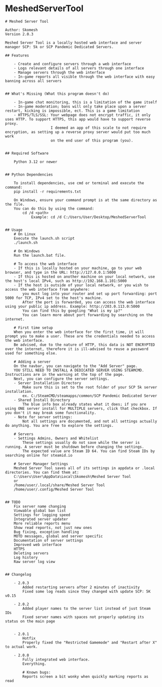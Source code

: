 # MeshedServerTool
    # Meshed Server Tool

    Author: Skomesh
    Version 2.0.3

    Meshed Server Tool is a locally hosted web interface and server manager SCP: 5k or SCP Pandemic Dedicated Servers.

    ## Features

        - Create and configure servers through a web interface
        - Logs relevant details of all servers through one interface
        - Manage servers through the web interface
        - In-game reports all visible through the web interface with easy banning across all servers


    ## What's Missing (What this program doesn't do)

        - In-game chat monitoring, this is a limitation of the game itself
        - In-game moderation; bans will only take place upon a server restart, kicking is impossible, ect. This is a game limitation
        - HTTPS/TLS/SSL: Your webpage does not encrypt traffic, it only uses HTTP. To support HTTPS, this app would have to support reverse proxy.
                         I deemed an app of this scale to not require encryption, as setting up a reverse proxy server would put too much work
                         on the end user of this program (you).
    

    ## Required Software

        Python 3.12 or newer


    ## Python Dependencies

        To install dependencies, use cmd or terminal and execute the command: 
        pip install -r requirements.txt
        
        On Windows, ensure your command prompt is at the same directory as the file.
        You can do this by using the command: 
            cd /d <path>
                Example: cd /d C:/Users/User/Desktop/MeshedServerTool

	
	## Usage
        # On Linux
        Execute the launch.sh script
        ./launch.sh
        
        # On Windows
        Run the launch.bat file.

        # To access the web interface
        - If this is locally hosted on your machine, go to your web browser, and type in the URL: http://127.0.0.1:5000
        - If this is hosted on another machine on your local network, use the host's local IPv4, such as http://192.168.1.101:5000
        - If the host is outside of your local network, or you wish to access the web interface from anywhere:
            you must log into your router and set up port forwarding: port 5000 for TCP, IPv4 set to the host's machine.
            After the port is forwarded, you can access the web interface using your public ip address. Example: http://203.0.113.0:5000
            You can find this by googling "What is my ip?"
            You can learn more about port forwarding by searching on the internet.

        # First time setup
        When you enter the web interface for the first time, it will prompt you to make a user. These are the credentials needed to access the web interface.
        Be advised, due to the nature of HTTP, this data is NOT ENCRYPTED over the internet, therefore it is ill-advised to reuse a password used for something else.

        # Adding a server
        On the navbar, you can navigate to the "Add Server" page.
        YOU STILL NEED TO INSTALL A DEDICATED SERVER USING STEAMCMD. Instructions are in the warning at the top of the page.
        Next, you can configure the server settings.
        - Server Installation Directory
            Make sure this is set to the root folder of your SCP 5k server installation.
            ex. C:/SteamCMD/steamapps/common/SCP Pandemic Dedicated Server
        - Shared Install Directory
            The blue info box already states what it does; if you are using ONE server install for MULTIPLE servers, click that checkbox. If you don't it may break some functionality.
        - Note for server settings:
            Not all settings are documented, and not all settings actually do anything. You are free to explore the settings.

        # Servers
        - Settings Admins, Owners and Whitelist
            These settings usually do not save while the server is running. A server must be shutdown before changing the settings.
            The expected value are Steam ID 64. You can find Steam IDs by searching online for steamid.io

        # Server Manager Settings
        Meshed Server Tool saves all of its settings in appdata or .local directories. You can find them at:
        C:\Users\User\AppData\Local\Skomesh\Meshed Server Tool
        or
        /home/user/.local/share/Meshed Server Tool
        /home/user/.config/Meshed Server Tool
        

    ## TODO
        Fix server name changing
        Viewable global ban list
        Settings for logging speed
        Integrated server updater
        More reliable reports menu
        Show read reports, not just new ones
        Bug fixing, exception handling
        MOTD messages, global and server specific
        Documentation of server settings
        Improved web interface
        HTTPS
        Deleting servers
        Log history
        Raw server log view


    ## Changelog

        - 2.0.3
            Added restarting servers after 2 minutes of inactivity
            Fixed some log reads since they changed with update SCP: 5K v0.15

        - 2.0.2
            Added player names to the server list instead of just Steam IDs
            Fixed server names with spaces not properly updating its status on the main page
            

        - 2.0.1
            Hotfix
            Properly fixed the "Restricted Gamemode" and "Restart after X" to actual work.

        - 2.0.0
            Fully integrated web interface.
            Everything.

            # Known bugs:
            Reports screen a bit wonky when quickly marking reports as read
